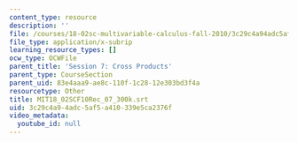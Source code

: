 ```yaml
---
content_type: resource
description: ''
file: /courses/18-02sc-multivariable-calculus-fall-2010/3c29c4a94adc5af5a410339e5ca2376f_MIT18_02SCF10Rec_07_300k.vtt
file_type: application/x-subrip
learning_resource_types: []
ocw_type: OCWFile
parent_title: 'Session 7: Cross Products'
parent_type: CourseSection
parent_uid: 83e4aaa9-ae8c-110f-1c28-12e303bd3f4a
resourcetype: Other
title: MIT18_02SCF10Rec_07_300k.srt
uid: 3c29c4a9-4adc-5af5-a410-339e5ca2376f
video_metadata:
  youtube_id: null
---
```

